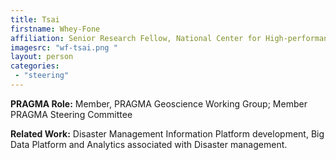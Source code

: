 ```yaml
---
title: Tsai 
firstname: Whey-Fone
affiliation: Senior Research Fellow, National Center for High-performance Computing
imagesrc: "wf-tsai.png "
layout: person
categories:
 - "steering"
---
```


**PRAGMA Role:** Member, PRAGMA Geoscience Working Group; Member PRAGMA Steering Committee

**Related Work:** Disaster Management Information Platform development, Big Data
Platform and Analytics associated with Disaster management.

